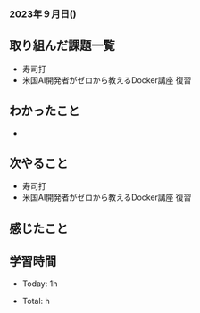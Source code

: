 ### 2023年９月日()

## 取り組んだ課題一覧

- 寿司打
- 米国AI開発者がゼロから教えるDocker講座 復習


## わかったこと

-

## 次やること

- 寿司打
- 米国AI開発者がゼロから教えるDocker講座 復習


## 感じたこと


## 学習時間

- Today: 1h

- Total: h


